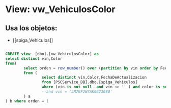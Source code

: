 # View: vw_VehiculosColor

## Usa los objetos:
- [[spiga_Vehiculos]]

```sql

CREATE view  [dbo].[vw_VehiculosColor] as 
select distinct vin,Color
from(
		select orden = row_number() over (partition by vin order by FechaDeActualizacion desc),vin,color
		from (
				select distinct vin,Color,FechaDeActualizacion
				from [PSCService_DB].dbo.[spiga_Vehiculos]
				where (vin is not null	and vin <> '' ) and color is not null
				--and vin = 'JM7KF2W7AK0223080'
		) a 
) b where orden = 1



```
